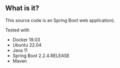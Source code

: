## What is it?
This source code is an Spring Boot web application).
 
Tested with
* Docker 19.03
* Ubuntu 22.04
* Java 11
* Spring Boot 2.2.4.RELEASE
* Maven

